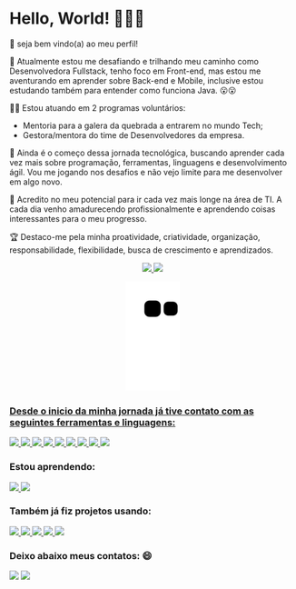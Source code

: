 # Hello, World! 👩🏽‍💻

👋 seja bem vindo(a) ao meu perfil! 

🔎 Atualmente estou me desafiando e trilhando meu caminho como Desenvolvedora Fullstack, tenho foco em Front-end, mas estou me aventurando em aprender sobre Back-end e Mobile, inclusive estou estudando também para entender como funciona Java. 😮😮

👩‍💻 Estou atuando em 2 programas voluntários:
- Mentoria para a galera da quebrada a entrarem no mundo Tech;
- Gestora/mentora do time de Desenvolvedores da empresa.

🥰 Ainda é o começo dessa jornada tecnológica, buscando aprender cada vez mais sobre programação, ferramentas, linguagens e desenvolvimento ágil. Vou me jogando nos desafios e não vejo limite para me desenvolver em algo novo. 

💪 Acredito no meu potencial para ir cada vez mais longe na área de TI. A cada dia venho amadurecendo profissionalmente e aprendendo coisas interessantes para o meu progresso.

🏆 Destaco-me pela minha proatividade, criatividade, organização, responsabilidade, flexibilidade, busca de crescimento e aprendizados.

<div align="center">
  <a href="https://github.com/jennifer-cruz">
  <img height="160em" src="https://github-readme-stats.vercel.app/api?username=jennifer-cruz&show_icons=true&theme=radical&include_all_commits=true&count_private=true."/>
  <img height="160em" src="https://github-readme-stats.vercel.app/api/top-langs/?username=jennifer-cruz&layout=compact&langs_count=7&theme=radical&include_all_commits=true&count_private=true."/>
</div>

<div align="center"> 
 
  ![Snake animation](https://github.com/rafaballerini/rafaballerini/blob/output/github-contribution-grid-snake.svg)
 
</div>
  
### Desde o inicio da minha jornada já tive contato com as seguintes ferramentas e linguagens:

<a href="" alt="HTML5" target="_blank">
  <img src="https://img.shields.io/badge/HTML5-E34F26?style=for-the-badge&logo=html5&logoColor=white">
</a> <a href="" alt="CSS3" target="_blank">
  <img src="https://img.shields.io/badge/CSS3-1572B6?style=for-the-badge&logo=css3&logoColor=white">
</a> <a href="" alt="JavaScript" target="_blank">
  <img src="https://img.shields.io/badge/JavaScript-323330?style=for-the-badge&logo=javascript&logoColor=F7DF1E">
</a> <a href="" alt="ReactJS" target="_blank">
  <img src="https://img.shields.io/badge/React-20232A?style=for-the-badge&logo=react&logoColor=61DAFB">
</a> <a href="" alt="Git" target="_blank">
  <img src="https://img.shields.io/badge/Git-E34F26?style=for-the-badge&logo=git&logoColor=white">
</a> <a href="" alt="Material-UI" target="_blank">
  <img src="https://img.shields.io/badge/Material--UI-0081CB?style=for-the-badge&logo=material-ui&logoColor=white">
</a> <a href="" alt="Styled Components" target="_blank">
  <img src="https://img.shields.io/badge/styled--components-DB7093?style=for-the-badge&logo=styled-components&logoColor=white">
</a> <a href="" alt="GitLab" target="_blank"> <img src="https://img.shields.io/badge/GitLab-330F63?style=for-the-badge&logo=gitlab&logoColor=white"> </a> <a href="" alt="Git" target="_blank"> <img src="https://img.shields.io/badge/Git-E34F26?style=for-the-badge&logo=git&logoColor=white">
</a>


### Estou aprendendo:
  
</a> <a href="" alt="Java" target="_blank">
  <img src="https://img.shields.io/badge/Java-ED8B00?style=for-the-badge&logo=java&logoColor=white">
</a> <a href="" alt="NodeJS" target="_blank">
  <img src="https://img.shields.io/badge/Node.js-43853D?style=for-the-badge&logo=node.js&logoColor=white"> </a>



### Também já fiz projetos usando:

<a href="" alt="AngularJS" target="_blank">
  <img src="https://img.shields.io/badge/AngularJS-E23237?style=for-the-badge&logo=angularjs&logoColor=white">
</a> <a href="" alt="VueJS" target="_blank">
  <img src="https://img.shields.io/badge/Vue.js-35495E?style=for-the-badge&logo=vue.js&logoColor=4FC08D">
</a> <a href="" alt="Amazon AWS" target="_blank">
  <img src="https://img.shields.io/badge/Amazon_AWS-232F3E?style=for-the-badge&logo=amazon-aws&logoColor=white"> </a> <a href="" alt="Blogger" target="_blank">
  <img src="https://img.shields.io/badge/Blogger-FF5722?style=for-the-badge&logo=blogger&logoColor=white"> </a> <a href="" alt="Wordpress" target="_blank">
  <img src="https://img.shields.io/badge/WordPress-006E93?style=for-the-badge&logo=wordpress&logoColor=white"> </a> 

  
  
  ### Deixo abaixo meus contatos: 😄
  <div> 
  <a href = "mailto:jennifermrcruz@gmail.com"><img src="https://img.shields.io/badge/-Gmail-%23333?style=for-the-badge&logo=gmail&logoColor=white" target="_blank"></a>
  <a href="https://www.linkedin.com/in/jennifercruz-/" target="_blank"><img src="https://img.shields.io/badge/-LinkedIn-%230077B5?style=for-the-badge&logo=linkedin&logoColor=white" target="_blank"></a> </div>
